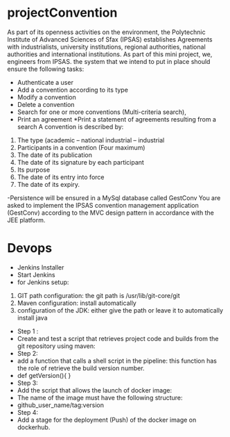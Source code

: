 # projectConvention
As part of its openness activities on the environment, the Polytechnic Institute of Advanced Sciences of Sfax (IPSAS) establishes Agreements with industrialists, university institutions, regional authorities, national authorities and international institutions. As part of this mini project, we, engineers from IPSAS.
the system that we intend to put in place should ensure the following tasks:
* Authenticate a user
* Add a convention according to its type
* Modify a convention
* Delete a convention
* Search for one or more conventions (Multi-criteria search),
* Print an agreement
*Print a statement of agreements resulting from a search
A convention is described by:
1. The type (academic – national industrial – industrial
2. Participants in a convention (Four maximum)
3. The date of its publication
4. The date of its signature by each participant
5. Its purpose
6. The date of its entry into force
7. The date of its expiry.

-Persistence will be ensured in a MySql database called GestConv
You are asked to implement the IPSAS convention management application (GestConv) according to the MVC design pattern in accordance with the JEE platform.
# Devops
* Jenkins Installer
* Start Jenkins
* for Jenkins setup:
1. GIT path configuration: the git path is /usr/lib/git-core/git
2. Maven configuration: install automatically
3. configuration of the JDK: either give the path or leave it to automatically install java

* Step 1 :
* Create and test a script that retrieves project code and builds from the git repository using maven:
* Step 2:
* add a function that calls a shell script in the pipeline: this function has the role of retrieve the build version number.
* def getVersion(){ }
* Step 3:
* Add the script that allows the launch of docker image:
* The name of the image must have the following structure:
* github_user_name/tag:version
* Step 4:
* Add a stage for the deployment (Push) of the docker image on dockerhub.
